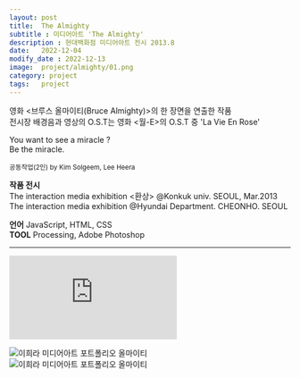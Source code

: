 ```yaml
---
layout: post
title:  The Almighty
subtitle : 미디어아트 'The Almighty'
description : 현대백화점 미디어아트 전시 2013.8
date:   2022-12-04
modify_date : 2022-12-13
image:  project/almighty/01.png
category: project
tags:   project
---
```


영화 <브루스 올마이티(Bruce Almighty)>의 한 장면을 연출한 작품   
전시장 배경음과 영상의 O.S.T는 영화 <월-E>의 O.S.T 중 'La Vie En Rose'   
   
You want to see a miracle ?   
Be the miracle.   

<small>공동작업(2인) by Kim Solgeem, Lee Heera</small>


**작품 전시**   
The interaction media exhibition <환상> @Konkuk univ. SEOUL, Mar.2013      
The interaction media exhibition @Hyundai Department. CHEONHO. SEOUL   

**언어**
JavaScript, HTML, CSS   
**TOOL** 
Processing, Adobe Photoshop

***

<iframe src="https://www.youtube.com/embed/nH-cvGdsBYQ" frameborder="0" allowfullscreen></iframe>

![이희라 미디어아트 포트폴리오 올마이티 ]({{site.baseurl}}/images/project/almighty/02.png)   
![이희라 미디어아트 포트폴리오 올마이티 ]({{site.baseurl}}/images/project/almighty/03.png)   
